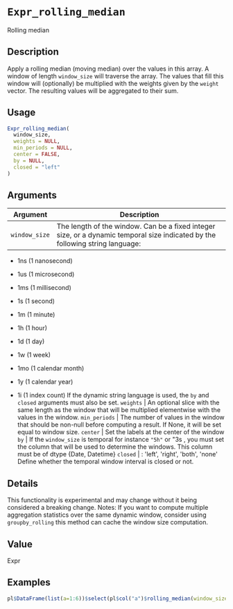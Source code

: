 # `Expr_rolling_median`

Rolling median


## Description

Apply a rolling median (moving median) over the values in this array.
 A window of length `window_size` will traverse the array. The values that fill
 this window will (optionally) be multiplied with the weights given by the
 `weight` vector. The resulting values will be aggregated to their sum.


## Usage

```r
Expr_rolling_median(
  window_size,
  weights = NULL,
  min_periods = NULL,
  center = FALSE,
  by = NULL,
  closed = "left"
)
```


## Arguments

Argument      |Description
------------- |----------------
`window_size`     |     The length of the window. Can be a fixed integer size, or a dynamic temporal size indicated by the following string language:  

*  1ns   (1 nanosecond) 

*  1us   (1 microsecond) 

*  1ms   (1 millisecond) 

*  1s    (1 second) 

*  1m    (1 minute) 

*  1h    (1 hour) 

*  1d    (1 day) 

*  1w    (1 week) 

*  1mo   (1 calendar month) 

*  1y    (1 calendar year) 

*  1i    (1 index count) If the dynamic string language is used, the `by` and `closed` arguments must also be set.
`weights`     |     An optional slice with the same length as the window that will be multiplied elementwise with the values in the window.
`min_periods`     |     The number of values in the window that should be non-null before computing a result. If None, it will be set equal to window size.
`center`     |     Set the labels at the center of the window
`by`     |     If the `window_size` is temporal for instance `"5h"` or "3s , you must set the column that will be used to determine the windows. This column must be of dtype {Date, Datetime}
`closed`     |     : 'left', 'right', 'both', 'none'  Define whether the temporal window interval is closed or not.


## Details

This functionality is experimental and may change without it being considered a
 breaking change.
 Notes:
 If you want to compute multiple aggregation statistics over the same dynamic
 window, consider using `groupby_rolling` this method can cache the window size
 computation.


## Value

Expr


## Examples

```r
pl$DataFrame(list(a=1:6))$select(pl$col("a")$rolling_median(window_size = 2))
```


